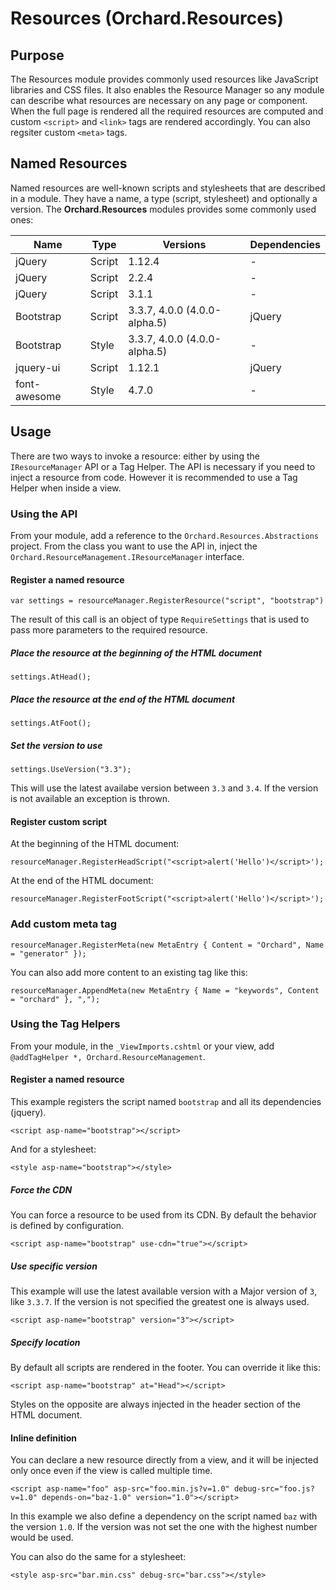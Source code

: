 ﻿# Resources (Orchard.Resources)

## Purpose

The Resources module provides commonly used resources like JavaScript libraries and CSS files. It also enables the Resource Manager
so any module can describe what resources are necessary on any page or component. When the full page is rendered all the required
resources are computed and custom `<script>` and `<link>` tags are rendered accordingly. You can also regsiter custom `<meta>` tags.

## Named Resources

Named resources are well-known scripts and stylesheets that are described in a module. They have a name, a type (script, stylesheet) 
and optionally a version. The __Orchard.Resources__ modules provides some commonly used ones:

| Name | Type | Versions | Dependencies |
| ---- | ---- | -------- | ------------ |
| jQuery | Script | 1.12.4 | - |
| jQuery | Script | 2.2.4 | - |
| jQuery | Script | 3.1.1 | - |
| Bootstrap | Script | 3.3.7, 4.0.0 (4.0.0-alpha.5) | jQuery |
| Bootstrap | Style | 3.3.7, 4.0.0 (4.0.0-alpha.5) | - |
| jquery-ui | Script | 1.12.1 | jQuery |
| font-awesome | Style | 4.7.0 | - |

## Usage

There are two ways to invoke a resource: either by using the `IResourceManager` API or a Tag Helper.
The API is necessary if you need to inject a resource from code. However it is recommended to use a Tag Helper when inside a view.

### Using the API

From your module, add a reference to the `Orchard.Resources.Abstractions` project.
From the class you want to use the API in, inject the `Orchard.ResourceManagement.IResourceManager` interface.

#### Register a named resource

```
var settings = resourceManager.RegisterResource("script", "bootstrap")
```

The result of this call is an object of type `RequireSettings` that is used to pass more parameters to the required resource.

##### Place the resource at the beginning of the HTML document
```
settings.AtHead();
```

##### Place the resource at the end of the HTML document
```
settings.AtFoot();
```

##### Set the version to use
```
settings.UseVersion("3.3");
```

This will use the latest availabe version between `3.3` and `3.4`. If the version is not available an exception is thrown.

#### Register custom script

At the beginning of the HTML document:
```
resourceManager.RegisterHeadScript("<script>alert('Hello')</script>');
```

At the end of the HTML document:

```
resourceManager.RegisterFootScript("<script>alert('Hello')</script>');
```

### Add custom meta tag

```
resourceManager.RegisterMeta(new MetaEntry { Content = "Orchard", Name = "generator" });
```

You can also add more content to an existing tag like this:

```
resourceManager.AppendMeta(new MetaEntry { Name = "keywords", Content = "orchard" }, ",");
```

### Using the Tag Helpers

From your module, in the `_ViewImports.cshtml` or your view, add `@addTagHelper *, Orchard.ResourceManagement`.

#### Register a named resource

This example registers the script named `bootstrap` and all its dependencies (jquery).
```
<script asp-name="bootstrap"></script>
```

And for a stylesheet:

```
<style asp-name="bootstrap"></style>
```


##### Force the CDN
You can force a resource to be used from its CDN. By default the behavior is defined by configuration.

```
<script asp-name="bootstrap" use-cdn="true"></script>
```

##### Use specific version
This example will use the latest available version with a Major version of `3`, like `3.3.7`. If the version is not specified
the greatest one is always used.

```
<script asp-name="bootstrap" version="3"></script>
```

##### Specify location
By default all scripts are rendered in the footer. You can override it like this:
```
<script asp-name="bootstrap" at="Head"></script>
```

Styles on the opposite are always injected in the header section of the HTML document.

#### Inline definition
You can declare a new resource directly from a view, and it will be injected only once even if the view is called multiple time.

```
<script asp-name="foo" asp-src="foo.min.js?v=1.0" debug-src="foo.js?v=1.0" depends-on="baz-1.0" version="1.0"></script>
```

In this example we also define a dependency on the script named `baz` with the version `1.0`. If the version was not set
the one with the highest number would be used.

You can also do the same for a stylesheet:

```
<style asp-src="bar.min.css" debug-src="bar.css"></style>
```